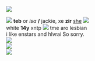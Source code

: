 <img src="https://cdn.discordapp.com/attachments/1021493695759003668/1109739104171724860/IMG_7617.gif">
 
![](https://wilardo.crd.co/assets/images/gallery27/2cecaabb_original.png?v=3a39217c) **teb** or *isa* **/** jackie, xe **zir** [she](https://en.pronouns.page/@tebo) ![](https://mikejima.crd.co/assets/images/shadow/485b8fb5_original.gif?v=16e7e82c)  
white **14y** xntp ![](https://mikejima.crd.co/assets/images/shadow/52ec774c_original.gif?v=16e7e82c) tme aro lesbian   
i like enstars and hlvrai So sorry.  
![](https://wilardo.crd.co/assets/images/gallery09/48de10c8_original.gif?v=3a39217c)  
![](https://wilardo.crd.co/assets/images/gallery12/8c6124d0_original.gif?v=3a39217c)  
![](https://wilardo.crd.co/assets/images/gallery01/0fdf6f44_original.gif?v=3a39217c)  

